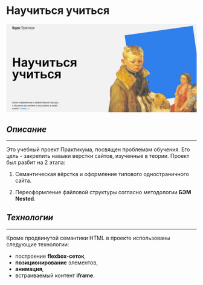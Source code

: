 # Научиться учиться

![Научиться учиться](./images/project-readme.jpg)

## *Описание*
---
Это учебный проект Практикума, посвящен проблемам обучения. Его цель - закрепить навыки верстки сайтов, изученные в теории. Проект был разбит на 2 этапа:

1. Семантическая вёрстка и оформление типового одностраничного сайта.

2. Переоформление файловой структуры согласно методологии **БЭМ Nested**.

## *Технологии*
---

Кроме продвинутой семантики HTML в проекте использованы следующие технологии:

* построение **flexbox-сеток**,
* **позиционирование** элементов,
* **анимация**,
* встраиваемый контент **iframe**.

